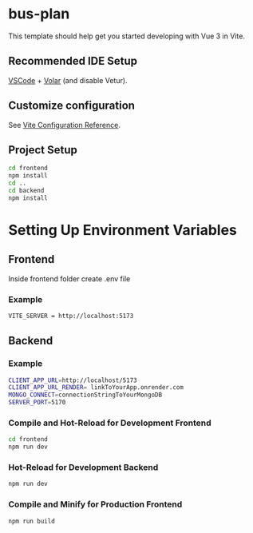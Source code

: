 # bus-plan

This template should help get you started developing with Vue 3 in Vite.

## Recommended IDE Setup

[VSCode](https://code.visualstudio.com/) + [Volar](https://marketplace.visualstudio.com/items?itemName=Vue.volar) (and disable Vetur).

## Customize configuration

See [Vite Configuration Reference](https://vitejs.dev/config/).

## Project Setup

```sh
cd frontend
npm install
cd ..
cd backend
npm install
```

# Setting Up Environment Variables

## Frontend

Inside frontend folder create .env file

### Example

```sh
VITE_SERVER = http://localhost:5173
```

## Backend

### Example

```sh
CLIENT_APP_URL=http://localhost/5173
CLIENT_APP_URL_RENDER= linkToYourApp.onrender.com
MONGO_CONNECT=connectionStringToYourMongoDB
SERVER_PORT=5170
```

### Compile and Hot-Reload for Development Frontend

```sh
cd frontend
npm run dev
```

### Hot-Reload for Development Backend

```sh
npm run dev
```

### Compile and Minify for Production Frontend

```sh
npm run build
```

